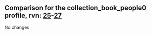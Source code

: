 ## Comparison for the collection_book_people0 profile, rvn: [25](https://github.com/PRO100KatYT/FortniteProfileRevisions/tree/main/profiles/collection_book_people0/25%20collection_book_people0.json)-[27](https://github.com/PRO100KatYT/FortniteProfileRevisions/tree/main/profiles/collection_book_people0/27%20collection_book_people0.json)

No changes
